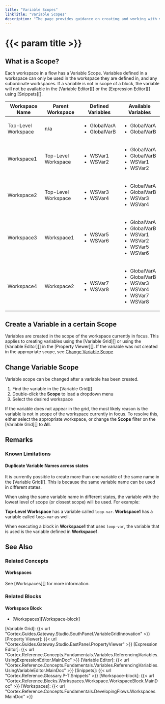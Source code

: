 ```yaml
---
title: "Variable Scopes"
linkTitle: "Variable Scopes"
description: "The page provides guidance on creating and working with variables in different scopes"
---
```

# {{< param title >}}

## What is a Scope?

Each workspace in a flow has a Variable Scope. Variables defined in a workspace can only be used in the workspace they are defined in, and any subordinate workspaces. If a variable is not in scope of a block, the variable will not be available in the [Variable Editor][] or the [Expression Editor][] using [Snippets][].

| Workspace Name | Parent Workspace | Defined Variables | Available Variables |
|----------------|------------------|-------------------|---------------------|
| Top-Level Workspace | n/a | <ul><li>GlobalVarA</li><li>GlobalVarB</li></ul> | <ul><li>GlobalVarA</li><li>GlobalVarB</li></ul> |
| Workspace1 | Top-Level Workspace | <ul><li>WSVar1</li><li>WSVar2</li></ul> | <ul><li>GlobalVarA</li><li>GlobalVarB</li><li>WSVar1</li><li>WSVar2</li></ul> |
| Workspace2 | Top-Level Workspace | <ul><li>WSVar3</li><li>WSVar4</li></ul> | <ul><li>GlobalVarA</li><li>GlobalVarB</li><li>WSVar3</li><li>WSVar4</li></ul> |
| Workspace3 | Workspace1 | <ul><li>WSVar5</li><li>WSVar6</li></ul> | <ul><li>GlobalVarA</li><li>GlobalVarB</li><li>WSVar1</li><li>WSVar2</li><li>WSVar5</li><li>WSVar6</li></ul> |
| Workspace4 | Workspace2 | <ul><li>WSVar7</li><li>WSVar8</li></ul> | <ul><li>GlobalVarA</li><li>GlobalVarB</li><li>WSVar3</li><li>WSVar4</li><li>WSVar7</li><li>WSVar8</li></ul> |

## Create a Variable in a certain Scope

Variables are created in the scope of the workspace currently in focus. This applies to creating variables using the [Variable Grid][] or using the [Variable Editor][] in the [Property Viewer][]. If the variable was not created in the appropriate scope, see [Change Variable Scope](#change-variable-scope)

## Change Variable Scope

Variable scope can be changed after a variable has been created.

1. Find the variable in the [Variable Grid][]
2. Double-click the **Scope** to load a dropdown menu
3. Select the desired workspace

If the variable does not appear in the grid, the most likely reason is the variable is not in scope of the workspace currently in focus. To resolve this, either select the appropriate workspace, or change the **Scope** filter on the [Variable Grid][] to **All**.

## Remarks

### Known Limitations

#### Duplicate Variable Names across states

It is currently possible to create more than one variable of the same name in the [Variable Grid][]. This is because the same variable name can be used in different states.

When using the same variable name in different states, the variable with the lowest level of scope (or closest scope) will be used. For example:

**Top-Level Workspace** has a variable called `loop-var`. **Workspace1** has a variable called `loop-var` as well.

When executing a block in **Workspace1** that uses `loop-var`, the variable that is used is the variable defined in **Workspace1**.

## See Also

### Related Concepts

#### Workspaces

See [Workspaces][] for more information.

### Related Blocks

#### Workspace Block

- [Workspaces][Workspace-block]

[Variable Grid]: {{< url "Cortex.Guides.Gateway.Studio.SouthPanel.VariableGridInnovation" >}}
[Property Viewer]: {{< url "Cortex.Guides.Gateway.Studio.EastPanel.PropertyViewer" >}}
[Expression Editor]: {{< url "Cortex.Reference.Concepts.Fundamentals.Variables.ReferencingVariables.UsingExpressionEditor.MainDoc" >}}
[Variable Editor]: {{< url "Cortex.Reference.Concepts.Fundamentals.Variables.ReferencingVariables.UsingVariableEditor.MainDoc" >}}
[Snippets]: {{< url "Cortex.Reference.Glossary.P-T.Snippets" >}}
[Workspace-block]: {{< url "Cortex.Reference.Blocks.Workspaces.Workspace.WorkspaceBlock.MainDoc" >}}
[Workspaces]: {{< url "Cortex.Reference.Concepts.Fundamentals.DevelopingFlows.Workspaces.MainDoc" >}}